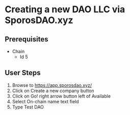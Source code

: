 # Creating a new DAO LLC via SporosDAO.xyz

## Prerequisites

- Chain
  - Id 5
    <!-- - Id 42161 -->
    <!-- - Block 8856964 -->

## User Steps

1. Browse to https://app.sporosdao.xyz/
1. Click on Create a new company button
1. Click on Go! right arrow button left of Available
1. Select On-chain name text field
1. Type Test DAO
<!-- 1. Click on Connect Wallet in the top right corner
1. Select icon above Metamask
1. Press End
1. Click on circle icon in the top right corner
-->
<!--
1. Select Token Symbol text field
1. Type TDO
1. Click on Continue button in the bottom right corner
1. Select Address text field above Enter the wallet address
1. Type 0x5389199D5168174FA177908685FbD52A7138Ed1a
1. Select text field below Initial Tokens
1. Type 1200
1. Select text field under Email
1. Type test@email.com
1. Scroll down
1. Click on Continue button
1. Click on Continue button right of Back button
1. Scroll up
1. Click on the checkbox left of Agree
1. Scroll down
1. Click on Continue button
1. Scroll up
1. Click on Deploy Now button -->
<!--

## Expected Results

- Wallet transactions match snapshot -->
